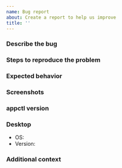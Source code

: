 ```yaml
---
name: Bug report
about: Create a report to help us improve
title: ''
---
```


### Describe the bug
<!-- A clear and concise description of what the bug is. -->

### Steps to reproduce the problem
<!-- How can a maintainer reproduce this issue (please be detailed) -->

### Expected behavior
<!--A clear and concise description of what you expected to happen. -->

### Screenshots
<!--If applicable, add screenshots to help explain your problem. -->

### appctl version
<!--Please specify the appctl version being used-->

### Desktop 
- OS:
- Version: 

 <!-- OS: [e.g. MacOS, Windows, Linux]
 - Version [e.g. 18.04]-->

### Additional context
<!--Add any other context about the problem here.-->
